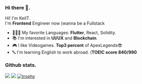 ### Hi there 👋. 
Hi! I'm KeiIT.  
I'm **Frontend** Engineer now (wanna be a Fullstack
- 👨🏻‍💻 My favorite Languages: **Flutter**, React, Solidity.
- 📚 I'm interested in **UI/UX** and **Blockchain**.
- 🎮 I like Videogames. **Top3 percent** of ApexLegends😎
- 🔤 I'm learning English to work abroad. (**TOEIC score 840/990**

### Github stats. 
![](http://github-profile-summary-cards.vercel.app/api/cards/most-commit-language?username=KeiIT11&theme=monokai)
![](http://github-profile-summary-cards.vercel.app/api/cards/stats?username=KeiIT11&theme=monokai)
[![trophy](https://github-profile-trophy.vercel.app/?username=KeiIT11&theme=monokai&row=1&column=6&margin-w=5&no-frame=true)](https://github.com/ryo-ma/github-profile-trophy)


<!--
**KeiIT11/KeiIT11** is a ✨ _special_ ✨ repository because its `README.md` (this file) appears on your GitHub profile.

Here are some ideas to get you started:

- 🔭 I’m currently working on ...
- 🌱 I’m currently learning ...
- 👯 I’m looking to collaborate on ...
- 🤔 I’m looking for help with ...
- 💬 Ask me about ...
- 📫 How to reach me: ...
- 😄 Pronouns: ...
- ⚡ Fun fact: ...
-->

